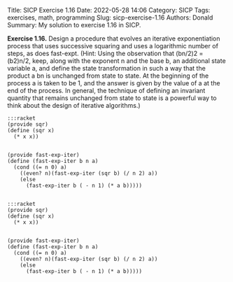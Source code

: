 Title: SICP Exercise 1.16
Date: 2022-05-28 14:06
Category: SICP
Tags: exercises, math, programming
Slug: sicp-exercise-1.16
Authors: Donald
Summary: My solution to exercise 1.16 in SICP.

**Exercise 1.16.**  Design a procedure that evolves an iterative exponentiation process that uses successive squaring and uses a logarithmic number of steps, as does fast-expt. (Hint: Using the observation that (bn/2)2 = (b2)n/2, keep, along with the exponent n and the base b, an additional state variable a, and define the state transformation in such a way that the product a bn is unchanged from state to state. At the beginning of the process a is taken to be 1, and the answer is given by the value of a at the end of the process. In general, the technique of defining an invariant quantity that remains unchanged from state to state is a powerful way to think about the design of iterative algorithms.)

    :::racket
    (provide sqr)  
    (define (sqr x)
      (* x x))
    
    
    (provide fast-exp-iter)
    (define (fast-exp-iter b n a)
      (cond ((= n 0) a)
        ((even? n)(fast-exp-iter (sqr b) (/ n 2) a))
        (else
          (fast-exp-iter b ( - n 1) (* a b)))))
    

    :::racket
    (provide sqr)  
    (define (sqr x)
      (* x x))
    
    
    (provide fast-exp-iter)
    (define (fast-exp-iter b n a)
      (cond ((= n 0) a)
        ((even? n)(fast-exp-iter (sqr b) (/ n 2) a))
        (else
          (fast-exp-iter b ( - n 1) (* a b)))))


